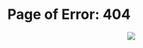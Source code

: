 # Page of Error: 404
<!-- Save image tmp -->
<p align='center'>
<img src='https://user-images.githubusercontent.com/82726832/164954163-43e5ee26-253c-4a5a-b009-e890ffc21eb8.png'>
</p>
